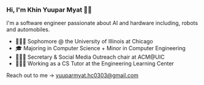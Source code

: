 ### Hi, I'm Khin Yuupar Myat 👩🏻 
<!--
**hera-myat/hera-myat** is a ✨ _special_ ✨ repository because its `README.md` (this file) appears on your GitHub profile.

Here are some ideas to get you started:

- 🔭 I’m currently working on ...
- 🌱 I’m currently learning ...
- 👯 I’m looking to collaborate on ...
- 🤔 I’m looking for help with ...
- 💬 Ask me about ...
- 📫 How to reach me: ...
- 😄 Pronouns: ...
- ⚡ Fun fact: ...
-->
I'm a software engineer passionate about AI and hardware including, robots and automobiles.

- 👩🏻‍🎓 Sophomore @ the University of Illinois at Chicago
- 🎓 Majoring in Computer Science + Minor in Computer Engineering
- 👩🏻‍💼 Secretary & Social Media Outreach chair at ACM@UIC
- 👩🏻‍🏫 Working as a CS Tutor at the Engineering Learning Center

Reach out to me → yuuparmyat.hc0303@gmail.com
